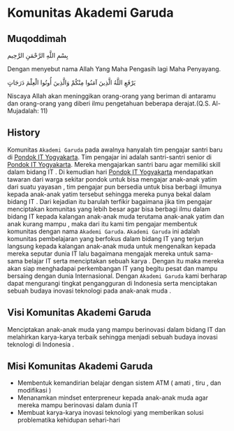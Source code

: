 # Komunitas Akademi Garuda

## Muqoddimah

بِسْمِ اللَّهِ الرَّحْمَنِ الرَّحِيم

Dengan menyebut nama Allah Yang Maha Pengasih lagi Maha Penyayang.

يَرْفَعِ اللَّهُ الَّذِينَ آمَنُوا مِنْكُمْ وَالَّذِينَ أُوتُوا الْعِلْمَ دَرَجَاتٍ

Niscaya Allah akan meninggikan orang-orang yang beriman di antaramu dan orang-orang yang diberi ilmu pengetahuan beberapa derajat.(Q.S. Al-Mujadalah: 11)

## History

Komunitas `Akademi Garuda` pada awalnya hanyalah tim pengajar santri baru di [Pondok IT Yogyakarta](http://pondokit.com). Tim pengajar ini adalah santri-santri senior di [Pondok IT Yogyakarta](http://pondokit.com). Mereka mengajarkan santri baru agar memiliki skill dalam bidang IT . Di kemudian hari [Pondok IT Yogyakarta](http://pondokit.com) mendapatkan tawaran dari warga sekitar pondok untuk bisa mengajar anak-anak yatim dari suatu yayasan , tim pengajar pun bersedia untuk bisa berbagi ilmunya kepada anak-anak yatim tersebut sehingga mereka punya bekal dalam bidang IT . Dari kejadian itu barulah terfikir bagaimana jika tim pengajar menciptakan komunitas yang lebih besar agar bisa berbagi ilmu dalam bidang IT kepada kalangan anak-anak muda terutama anak-anak yatim dan anak kurang mampu , maka dari itu kami tim pengajar membentuk komunitas dengan nama `Akademi Garuda`. `Akademi Garuda` ini adalah komunitas pembelajaran yang berfokus dalam bidang IT yang terjun langsung kepada kalangan anak-anak muda untuk mengenalkan kepada mereka seputar dunia IT lalu bagaimana mengajak mereka untuk sama-sama belajar IT serta menciptakan sebuah karya . Dengan itu maka mereka akan siap menghadapai perkembangan IT yang begitu pesat dan mampu bersaing dengan dunia Internasional. Dengan `Akademi Garuda` kami berharap dapat mengurangi tingkat pengangguran di Indonesia serta menciptakan sebuah budaya inovasi teknologi pada anak-anak muda .

## Visi Komunitas Akademi Garuda

Menciptakan anak-anak muda yang mampu berinovasi dalam bidang IT dan melahirkan karya-karya terbaik sehingga menjadi sebuah budaya inovasi teknologi di Indonesia .

## Misi Komunitas Akademi Garuda

- Membentuk kemandirian belajar dengan sistem ATM ( amati , tiru , dan modifikasi )
- Menanamkan mindset enterpreneur kepada anak-anak muda agar mereka mampu berinovasi dalam dunia IT
- Membuat karya-karya inovasi teknologi yang memberikan solusi problematika kehidupan sehari-hari 